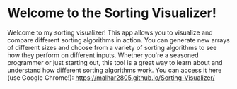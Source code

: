 # Welcome to the Sorting Visualizer!

Welcome to my sorting visualizer! This app allows you to visualize and compare different sorting algorithms in action. You can generate new arrays of different sizes and choose from a variety of sorting algorithms to see how they perform on different inputs. Whether you're a seasoned programmer or just starting out, this tool is a great way to learn about and understand how different sorting algorithms work. You can access it here (use Google Chrome!): https://malhar2805.github.io/Sorting-Visualizer/


